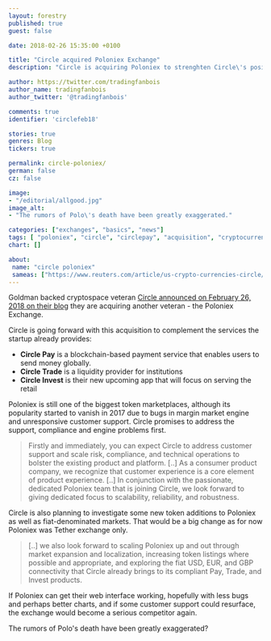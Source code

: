 ```yaml
---
layout: forestry
published: true
guest: false

date: 2018-02-26 15:35:00 +0100

title: "Circle acquired Poloniex Exchange"
description: "Circle is acquiring Poloniex to strenghten Circle\'s position in the blockchain space."

author: https://twitter.com/tradingfanbois
author_name: tradingfanbois
author_twitter: '@tradingfanbois'

comments: true
identifier: 'circlefeb18'

stories: true
genres: Blog
tickers: true

permalink: circle-poloniex/
german: false
cz: false

image:
- "/editorial/allgood.jpg"
image_alt:
- "The rumors of Polo\'s death have been greatly exaggerated."

categories: ["exchanges", "basics", "news"]
tags: [ "poloniex", "circle", "circlepay", "acquisition", "cryptocurrency-exchange"]
chart: []

about:
 name: "circle poloniex"
 sameas: ["https://www.reuters.com/article/us-crypto-currencies-circle/goldman-backed-startup-circle-buys-poloniex-cryptocurrency-exchange-idUSKCN1GA1N4"]
---
```


Goldman backed cryptospace veteran [Circle announced on February 26, 2018 on their blog](https://blog.circle.com/2018/02/26/circle-acquires-poloniex/) they are acquiring another veteran - the Poloniex Exchange.

Circle is going forward with this acquisition to complement the services the startup already provides:

* **Circle Pay** is a blockchain-based payment service that enables users to send money globally.
* **Circle Trade** is a liquidity provider for institutions
* **Circle Invest** is their new upcoming app that will focus on serving the retail

Poloniex is still one of the biggest token marketplaces, although its popularity started to vanish in 2017 due to bugs in margin market engine and unresponsive customer support. Circle promises to address the support, compliance and engine problems first.

> Firstly and immediately, you can expect Circle to address customer support and scale risk, compliance, and technical operations to bolster the existing product and platform. [..] As a consumer product company, we recognize that customer experience is a core element of product experience. [..] In conjunction with the passionate, dedicated Poloniex team that is joining Circle, we look forward to giving dedicated focus to scalability, reliability, and robustness.

Circle is also planning to investigate some new token additions to Poloniex as well as fiat-denominated markets. That would be a big change as for now Poloniex was Tether exchange only.

> [..] we also look forward to scaling Poloniex up and out through market expansion and localization, increasing token listings where possible and appropriate, and exploring the fiat USD, EUR, and GBP connectivity that Circle already brings to its compliant Pay, Trade, and Invest products.

If Poloniex can get their web interface working, hopefully with less bugs and perhaps better charts, and if some customer support could resurface, the exchange would become a serious competitor again.

The rumors of Polo\'s death have been greatly exaggerated?
